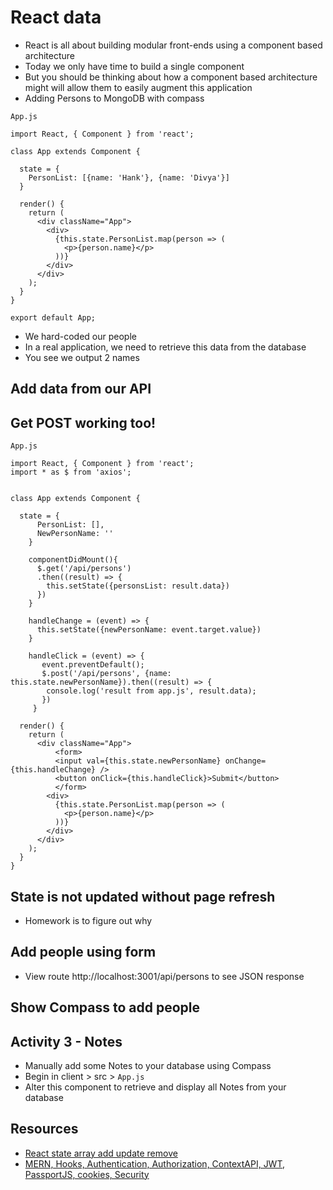 # React data
* React is all about building modular front-ends using a component based architecture
* Today we only have time to build a single component
* But you should be thinking about how a component based architecture might will allow them to easily augment this application
* Adding Persons to MongoDB with compass

`App.js`

```
import React, { Component } from 'react';

class App extends Component {

  state = {
    PersonList: [{name: 'Hank'}, {name: 'Divya'}]
  }

  render() {
    return (
      <div className="App">
        <div>
          {this.state.PersonList.map(person => (
            <p>{person.name}</p>
          ))}
        </div>
      </div>
    );
  }
}

export default App;
```

* We hard-coded our people
* In a real application, we need to retrieve this data from the database
* You see we output 2 names

## Add data from our API

## Get POST working too!
`App.js`

```
import React, { Component } from 'react';
import * as $ from 'axios';


class App extends Component {

  state = {
      PersonList: [],
      NewPersonName: ''
    }

    componentDidMount(){
      $.get('/api/persons')
      .then((result) => {
        this.setState({personsList: result.data})
      })
    }

    handleChange = (event) => {
      this.setState({newPersonName: event.target.value})
    }

    handleClick = (event) => {
       event.preventDefault();
       $.post('/api/persons', {name: this.state.newPersonName}).then((result) => {
        console.log('result from app.js', result.data);
       })
     }

  render() {
    return (
      <div className="App">
          <form>
          <input val={this.state.newPersonName} onChange={this.handleChange} />
          <button onClick={this.handleClick}>Submit</button>
          </form>
        <div>
          {this.state.PersonList.map(person => (
            <p>{person.name}</p>
          ))}
        </div>
      </div>
    );
  }
}
```

## State is not updated without page refresh
* Homework is to figure out why

## Add people using form
* View route http://localhost:3001/api/persons to see JSON response

## Show Compass to add people

## Activity 3 - Notes
* Manually add some Notes to your database using Compass
* Begin in client > src > `App.js`
* Alter this component to retrieve and display all Notes from your database

## Resources
* [React state array add update remove](https://www.robinwieruch.de/react-state-array-add-update-remove)
* [MERN, Hooks, Authentication, Authorization, ContextAPI, JWT, PassportJS, cookies, Security](https://www.youtube.com/playlist?list=PLvTjg4siRgU0HS3cANo7KZ52Wkud083TL)
